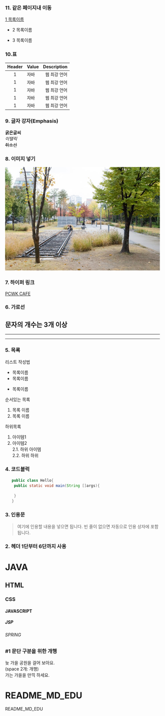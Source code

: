 ### 11. 같은 페이지내 이동
[1 목록이름](https://github.com/hykim-king/README_MD_EDU/edit/main/README.md?#1)
* 2 목록이름  
+ 3 목록이름 

### 10.표  
|Header|Value|Description|
|:-------:|:-------|-------:|
|1|자바|웹 최강 언어|
|1|자바|웹 최강 언어|
|1|자바|웹 최강 언어|
|1|자바|웹 최강 언어|
|1|자바|웹 최강 언어|

### 9. 글자 강자(Emphasis)
**굵은글씨**  
*이탤릭*  
~~취소선~~  


### 8. 이미지 넣기

![가을](https://github.com/hykim-king/README_MD_EDU/blob/main/doc/imgs/hong.jpg "연트랄 파크")
### 7. 하이퍼 링크
[PCWK CAFE](https://cafe.daum.net/pcwk "설명문구")

### 6. 가로선
문자의 개수는 3개 이상
---
***
----


### 5. 목록
리스트 작성법  
* 목록이름
* 목록이름  
+ 목록이름  

순서있는 목록  
1. 목록 이름
2. 목록 이름

하위목록  
1. 아이템1
2. 아이템2  
2.1. 하위 아이템  
2.2. 하위 하위

### 4. 코드블럭
```JAVA
   public class Hello{
    public static void main(String []args){
    
    }
   }
```

### 3. 인용문
> 여기에 인용할 내용을 넣으면 됩니다.
> 빈 줄이 없으면 자동으로 인용 상자에 포함 됩니다.


### 2. 헤더 1단부터 6단까지 사용
# JAVA
## HTML
### CSS
#### JAVASCRIPT
##### JSP
###### SPRING

### #1 문단 구분을 위한 개행
늦 가을 공원을 걸어 보아요.  
(space 2개: 개행)  
가는 가을을 만끽 하세요. 

# README_MD_EDU
README_MD_EDU


 

















